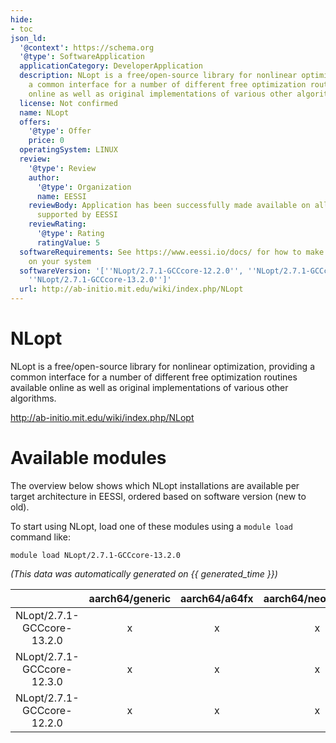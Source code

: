 ```yaml
---
hide:
- toc
json_ld:
  '@context': https://schema.org
  '@type': SoftwareApplication
  applicationCategory: DeveloperApplication
  description: NLopt is a free/open-source library for nonlinear optimization, providing
    a common interface for a number of different free optimization routines available
    online as well as original implementations of various other algorithms.
  license: Not confirmed
  name: NLopt
  offers:
    '@type': Offer
    price: 0
  operatingSystem: LINUX
  review:
    '@type': Review
    author:
      '@type': Organization
      name: EESSI
    reviewBody: Application has been successfully made available on all architectures
      supported by EESSI
    reviewRating:
      '@type': Rating
      ratingValue: 5
  softwareRequirements: See https://www.eessi.io/docs/ for how to make EESSI available
    on your system
  softwareVersion: '[''NLopt/2.7.1-GCCcore-12.2.0'', ''NLopt/2.7.1-GCCcore-12.3.0'',
    ''NLopt/2.7.1-GCCcore-13.2.0'']'
  url: http://ab-initio.mit.edu/wiki/index.php/NLopt
---
```


NLopt
=====


NLopt is a free/open-source library for nonlinear optimization, providing a common interface for a number of different free optimization routines available online as well as original implementations of various other algorithms.

http://ab-initio.mit.edu/wiki/index.php/NLopt
# Available modules


The overview below shows which NLopt installations are available per target architecture in EESSI, ordered based on software version (new to old).

To start using NLopt, load one of these modules using a `module load` command like:

```shell
module load NLopt/2.7.1-GCCcore-13.2.0
```

*(This data was automatically generated on {{ generated_time }})*

| |aarch64/generic|aarch64/a64fx|aarch64/neoverse_n1|aarch64/neoverse_v1|aarch64/nvidia/grace|x86_64/generic|x86_64/amd/zen2|x86_64/amd/zen3|x86_64/amd/zen4|x86_64/intel/cascadelake|x86_64/intel/haswell|x86_64/intel/icelake|x86_64/intel/sapphirerapids|x86_64/intel/skylake_avx512|
| :---: | :---: | :---: | :---: | :---: | :---: | :---: | :---: | :---: | :---: | :---: | :---: | :---: | :---: | :---: |
|NLopt/2.7.1-GCCcore-13.2.0|x|x|x|x|x|x|x|x|x|x|x|x|x|x|
|NLopt/2.7.1-GCCcore-12.3.0|x|x|x|x|x|x|x|x|x|x|x|x|x|x|
|NLopt/2.7.1-GCCcore-12.2.0|x|x|x|x|x|x|x|x|x|x|x|x|x|x|
